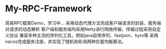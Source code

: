 # My-RPC-Framework

简易RPC框架Demo，学习中...
采用动态代理方法完成客户端请求的封装、服务端对请求的动态解析
客户端和服务端均采用Netty进行网络传输，传输过程采用自定义协议
兼容多种主流的序列化工具，例如java自带序列、fastjson、kyro等
采用nacos完成服务注册，并实现了随机和轮询两种负载均衡算法。
